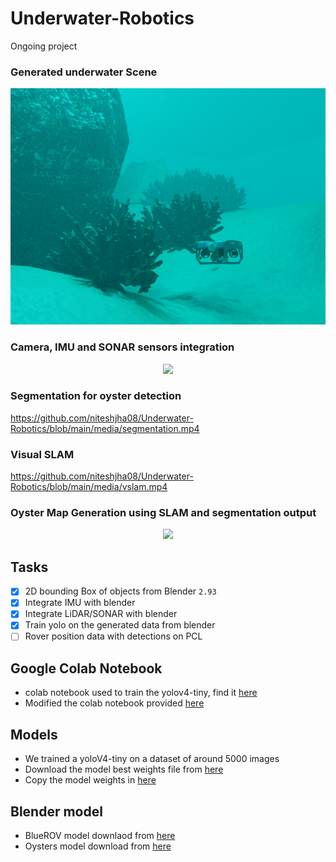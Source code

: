 # Underwater-Robotics
Ongoing project 

### Generated underwater Scene
<p align="center">
<img src="https://github.com/niteshjha08/Underwater-Robotics/blob/main/media/render.png"/>
</p>

### Camera, IMU and SONAR sensors integration
<p align="center">
<img src="https://github.com/niteshjha08/Underwater-Robotics/blob/main/media/simulator-sensors.gif"/>
</p>

### Segmentation for oyster detection
https://github.com/niteshjha08/Underwater-Robotics/blob/main/media/segmentation.mp4
### Visual SLAM
https://github.com/niteshjha08/Underwater-Robotics/blob/main/media/vslam.mp4

### Oyster Map Generation using SLAM and segmentation output
<p align="center">
<img src="https://github.com/niteshjha08/Underwater-Robotics/blob/main/media/simulator-sensors.gif"/>
</p>

## Tasks
- [x] 2D bounding Box of objects from Blender `2.93`
- [x] Integrate IMU with blender
- [x] Integrate LiDAR/SONAR with blender
- [x] Train yolo on the generated data from blender
- [ ] Rover position data with detections on PCL

## Google Colab Notebook
* colab notebook used to train the yolov4-tiny, find it [here](https://colab.research.google.com/drive/1RePfSTb7c1tPAuh_D-ySLhrG78gxkF9D?usp=sharing)
* Modified the colab notebook provided [here](https://colab.research.google.com/drive/1_GdoqCJWXsChrOiY8sZMr_zbr_fH-0Fg)

## Models
* We trained a yoloV4-tiny on a dataset of around 5000 images
* Download the model best weights file from [here](https://drive.google.com/file/d/1ffx9uFeBLUgfymSTHV5pO_OoLnYB7EVT/view?usp=sharing) 
* Copy the model weights in [here](https://github.com/mjoshi07/Underwater-Robotics/tree/main/data/model)

## Blender model
* BlueROV model downlaod from [here](https://github.com/patrickelectric/bluerov_ros_playground)
* Oysters model download from [here](https://drive.google.com/drive/folders/1XY2yMnFDCiSR8H6S84OS8WX1tzu2OnCW?usp=sharing)  
